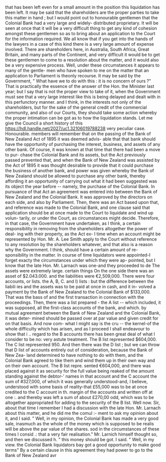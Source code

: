 that has been left even for a small amount in the position this liquidation has been left. It may be said that the shareholders are the proper parties to take this matter in hand ; but I would point out to honourable gentlemen that the Colonial Bank had a very large and widely- distributed proprietary. It will be seen at once that it will be a very difficult thing to get any kind of cohesion amongst these gentlemen so as to bring about an application to the Court for the information required. We all know that if you get into the hands of the lawyers in a case of this kind there is a very large amount of expense involved. There are shareholders here, in Australia, South Africa, Great Britain, and many parts of the Continent, and very difficult it would be to get these gentlemen to come to a resolution about the matter, and it would also be a very expensive process. Well, under these circumstances it appears to many of the gentle- men who have spoken to me on the matter that an application to Parliament is theonly recourse. It may be said by the Government, " What have we to do with this : it is no concern of ours ?" That is practically the essence of the answer of the Hon. the Minister last year; but I say that is not the proper view to take of it, when the Government must see that a very large interest like this is being delayed and dealt with in this perfunctory manner. and I think, in the interests not only of the shareholders, but for the sake of the general credit of the commercial community, and also of our Courts, they should take some action whereby the proper intimation can be got as to how the liquidation stands. Let me give the Council a short history of this https://hdl.handle.net/2027/uc1.32106019788238 very peculiar case. Honourable. members will remember that on the passing of the Bank of New Zealand Act of 1895 it was deemed advis- able that that bank should have the opportunity of purchasing the interest, business, and assets of any other bank. Of course, it was known at that time that there had been a move to pur- chase the Colonial Bank and its assets, but the Act previously passed prevented that, and when the Bank of New Zealand was assisted by the Act of 1895 it was thought desirable to provide that it could purchase the business of another bank, and power was given whereby the Bank of New Zealand should be allowed to purchase any other bank, thereby affording it an opportunity of carrying out what it had been suggested was its object the year before -- namely, the purchase of the Colonial Bank. In pursuance of that Act an agreement was entered into between the Bank of New Zealand and the Colonial Bank. It was approved by the directors on each side, and also by Parliament. Then, there was an Act based upon that, and reference was made to the Colonial Bank, and one clause said that application should be at once made to the Court to liquidate and wind up volun- tarily, or under the Court, as circumstances might decide. Therefore, in that case, the Government have undertaken, as I think, a certain responsibility in removing from the shareholders altogether the power of deal- ing with their property, as the Act ex- I time when an account might be represented by Hon. Mr. A. Lee Smith apply to the Court without reference to any resolution by the shareholders whatever, and that also is a reason why the Government. I think, should have a certain amount of re- sponsibility in the matter. In course of time liquidators were appointed-I forget exacty the circumstances under which they were ap- pointed, but I know that the late Hon. Mr. Larnach was one-and they proceeded to de The assets were extremely large. certain things On the one side there was an asset of $2.043.000. and the liabilities were €2,509,000. There were four accounts, or lists. the A, B, C. and I) lists : but the difference between the liabili ies and the assets was to be paid at once in cash, and it in- volved a payment by the Bank of New Zealand to the Colonial Bank of $133,000. That was the bass of and the first transaction in connection with the proceedings. Then, there was a list prepared - the A list -- which included, it was supposed, all the first-class accounts of the bank, and which. by mutual agreement between the Bank of New Zealand and the Colonial Bank, it was deter- mined should be passed over at par value and given credit for on that basis. And now com- what I might say is the cru -- the kernel-of the whole difficulty which has arisen, and as I proceed I shall endeavour to show that i .. regard to the B accounts there has been great deal of what I consider to be no: very astute treatment. The B list represented $604,000. The C list represented 950. And then there was the D list ; but we can throw that D list of accounts entirely out of consideration, because the Bank of New Zea- land determined to have nothing to do with them, and the Colonial Bank agreed to tike them and wind them up in their own way and on their own account. The B list repre. sented €604,000, and there was placed against it as security for the full value being reaked of the amount standing against the debtor-' names in that account and the C account the sum of #327,000, of which it was generally understood-and, I believe, understood with some basis of reality-that £55,000 was to be at once credited to the C account in th. margin of the accounts and written off at one :. and thereby was left a sum of about £270,00 odd, which was to be altogether appropriated for adding to the security of the B list. Well now. Sir, about that time I remember I had a discussion with the late Hon. Mr. Larnach about this matter, and he did me the comul :- ment to ask my opinion about it, and I said. " Well, in my opinion, the Colonial Bank has made a very good sale, inasmuch as the whole of the money which is supposed to be realis will be above the par value of the shares. sod in the circumstances of these times I consid .: that a very fair realisation." Mr. Larnich himself thought so, and then we discussed h. " this money should be got. I said. " Well, in my view. the Colonial Bank liquidators bay got a good opportunity to make good terms" By a certain clause in this agreement they had power to go to the Bank of New Zealand avr 